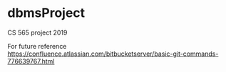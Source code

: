 # dbmsProject
CS 565 project 2019

For future reference
https://confluence.atlassian.com/bitbucketserver/basic-git-commands-776639767.html
